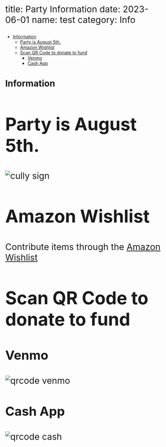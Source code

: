 title: Party Information
date: 2023-06-01
name: test
category: Info

<style>
p{

    font-size:1.75rem !important
}

h2 {
    font-size:3.5rem !important
}

h3 {
    font-size:2.5rem !important
}
</style>

- [Information](#information)
  - [Party is August 5th.](#party-is-august-5th)
  - [Amazon Wishlist](#amazon-wishlist)
  - [Scan QR Code to donate to fund](#scan-qr-code-to-donate-to-fund)
    - [Venmo](#venmo)
    - [Cash App](#cash-app)

# Information

## Party is August 5th.

![cully sign]({static}/output/images/flyer.png)

## Amazon Wishlist
Contribute items through the [Amazon Wishlist](https://www.amazon.com/hz/wishlist/ls/2G4PP9UICVTOK?ref_=wl_share)

## Scan QR Code to donate to fund


### Venmo
![qrcode venmo]({static}/images/venmo.png)

### Cash App
![qrcode cash]({static}/images/cash.png)
